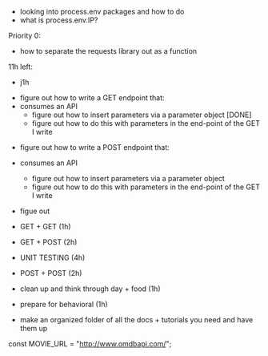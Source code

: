 - looking into process.env packages and how to do
- what is process.env.IP?

Priority 0:

- how to separate the requests library out as a function

11h left:

- j1h

* figure out how to write a GET endpoint that:
* consumes an API
  - figure out how to insert parameters via a parameter object [DONE]
  - figure out how to do this with parameters in the end-point of the GET I write

- figure out how to write a POST endpoint that:
- consumes an API
  - figure out how to insert parameters via a parameter object
  - figure out how to do this with parameters in the end-point of the GET I write
- figue out

- GET + GET (1h)

- GET + POST (2h)
- UNIT TESTING (4h)
- POST + POST (2h)
- clean up and think through day + food (1h)
- prepare for behavioral (1h)
- make an organized folder of all the docs + tutorials you need and have them up

const MOVIE_URL = "http://www.omdbapi.com/";
